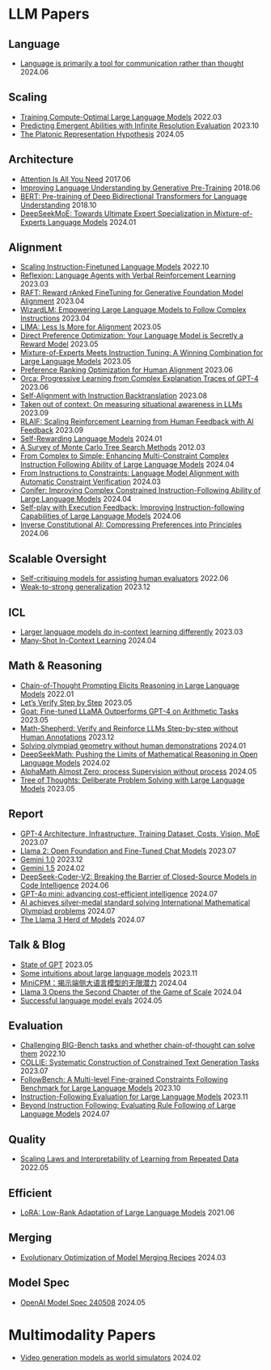 # LLM Papers

## Language
* [Language is primarily a tool for communication rather than thought](https://www.nature.com/articles/s41586-024-07522-w) 2024.06

## Scaling
* [Training Compute-Optimal Large Language Models](https://arxiv.org/abs/2203.15556) 2022.03
* [Predicting Emergent Abilities with Infinite Resolution Evaluation](https://arxiv.org/abs/2310.03262) 2023.10
* [The Platonic Representation Hypothesis](https://arxiv.org/abs/2405.07987) 2024.05

## Architecture
* [Attention Is All You Need](https://arxiv.org/pdf/1706.03762.pdf) 2017.06
* [Improving Language Understanding by Generative Pre-Training](https://cdn.openai.com/research-covers/language-unsupervised/language_understanding_paper.pdf) 2018.06
* [BERT: Pre-training of Deep Bidirectional Transformers for Language Understanding](https://arxiv.org/pdf/1810.04805.pdf) 2018.10
* [DeepSeekMoE: Towards Ultimate Expert Specialization in Mixture-of-Experts Language Models](https://arxiv.org/pdf/2401.06066.pdf) 2024.01

## Alignment
* [Scaling Instruction-Finetuned Language Models](https://arxiv.org/abs/2210.11416) 2022.10
* [Reflexion: Language Agents with Verbal Reinforcement Learning](https://arxiv.org/abs/2303.11366) 2023.03
* [RAFT: Reward rAnked FineTuning for Generative Foundation Model Alignment](https://arxiv.org/abs/2304.06767) 2023.04
* [WizardLM: Empowering Large Language Models to Follow Complex Instructions](https://arxiv.org/abs/2304.12244) 2023.04
* [LIMA: Less Is More for Alignment](https://arxiv.org/abs/2305.11206) 2023.05
* [Direct Preference Optimization: Your Language Model is Secretly a Reward Model](https://arxiv.org/abs/2305.18290) 2023.05
* [Mixture-of-Experts Meets Instruction Tuning: A Winning Combination for Large Language Models](https://arxiv.org/abs/2305.14705) 2023.05
* [Preference Ranking Optimization for Human Alignment](https://arxiv.org/abs/2306.17492) 2023.06
* [Orca: Progressive Learning from Complex Explanation Traces of GPT-4](https://arxiv.org/abs/2306.02707) 2023.06
* [Self-Alignment with Instruction Backtranslation](https://arxiv.org/abs/2308.06259) 2023.08
* [Taken out of context: On measuring situational awareness in LLMs](https://arxiv.org/abs/2309.00667) 2023.09
* [RLAIF: Scaling Reinforcement Learning from Human Feedback with AI Feedback](https://arxiv.org/abs/2309.00267) 2023.09
* [Self-Rewarding Language Models](https://arxiv.org/abs/2401.10020) 2024.01
* [A Survey of Monte Carlo Tree Search Methods](http://www.incompleteideas.net/609%20dropbox/other%20readings%20and%20resources/MCTS-survey.pdf) 2012.03
* [From Complex to Simple: Enhancing Multi-Constraint Complex Instruction Following Ability of Large Language Models](https://arxiv.org/abs/2404.15846) 2024.04
* [From Instructions to Constraints: Language Model Alignment with Automatic Constraint Verification](https://arxiv.org/abs/2403.06326) 2024.03
* [Conifer: Improving Complex Constrained Instruction-Following Ability of Large Language Models](https://arxiv.org/abs/2404.02823) 2024.04
* [Self-play with Execution Feedback: Improving Instruction-following Capabilities of Large Language Models](https://arxiv.org/abs/2406.13542) 2024.06
* [Inverse Constitutional AI: Compressing Preferences into Principles](https://arxiv.org/abs/2406.06560#) 2024.06

## Scalable Oversight
* [Self-critiquing models for assisting human evaluators](https://arxiv.org/abs/2206.05802) 2022.06
* [Weak-to-strong generalization](https://cdn.openai.com/papers/weak-to-strong-generalization.pdf) 2023.12

## ICL
* [Larger language models do in-context learning differently](https://arxiv.org/abs/2303.03846) 2023.03
* [Many-Shot In-Context Learning](https://arxiv.org/pdf/2404.11018v1.pdf) 2024.04

## Math & Reasoning
* [Chain-of-Thought Prompting Elicits Reasoning in Large Language Models](https://arxiv.org/abs/2201.11903) 2022.01
* [Let’s Verify Step by Step](https://arxiv.org/abs/2305.20050) 2023.05
* [Goat: Fine-tuned LLaMA Outperforms GPT-4 on Arithmetic Tasks](https://arxiv.org/abs/2305.14201) 2023.05
* [Math-Shepherd: Verify and Reinforce LLMs Step-by-step without Human Annotations](https://arxiv.org/abs/2312.08935) 2023.12
* [Solving olympiad geometry without human demonstrations](https://www.nature.com/articles/s41586-023-06747-5) 2024.01
* [DeepSeekMath: Pushing the Limits of Mathematical Reasoning in Open Language Models](https://arxiv.org/abs/2402.03300) 2024.02
* [AlphaMath Almost Zero: process Supervision without process](https://arxiv.org/abs/2405.03553) 2024.05
* [Tree of Thoughts: Deliberate Problem Solving with Large Language Models](https://arxiv.org/abs/2305.10601) 2023.05

## Report
* [GPT-4 Architecture, Infrastructure, Training Dataset, Costs, Vision, MoE]() 2023.07
* [Llama 2: Open Foundation and Fine-Tuned Chat Models](https://arxiv.org/abs/2307.09288) 2023.07
* [Gemini 1.0](https://storage.googleapis.com/deepmind-media/gemini/gemini_1_report.pdf) 2023.12
* [Gemini 1.5](https://storage.googleapis.com/deepmind-media/gemini/gemini_v1_5_report.pdf) 2024.02
* [DeepSeek-Coder-V2: Breaking the Barrier of Closed-Source Models in Code Intelligence](https://arxiv.org/pdf/2406.11931) 2024.06
* [GPT-4o mini: advancing cost-efficient intelligence](https://openai.com/index/gpt-4o-mini-advancing-cost-efficient-intelligence/) 2024.07
* [AI achieves silver-medal standard solving International Mathematical Olympiad problems](https://deepmind.google/discover/blog/ai-solves-imo-problems-at-silver-medal-level/) 2024.07
* [The Llama 3 Herd of Models](https://arxiv.org/abs/2407.21783) 2024.07

## Talk & Blog
* [State of GPT](https://karpathy.ai/stateofgpt.pdf) 2023.05
* [Some intuitions about large language models](https://docs.google.com/presentation/d/1hQUd3pF8_2Gr2Obc89LKjmHL0DlH-uof9M0yFVd3FA4/edit#slide=id.g16197112905_0_0) 2023.11
* [MiniCPM：揭示端侧大语言模型的无限潜力](https://shengdinghu.notion.site/MiniCPM-c805a17c5c8046398914e47f0542095a) 2024.04
* [Llama 3 Opens the Second Chapter of the Game of Scale](https://yaofu.notion.site/Apr-2024-Llama-3-Opens-the-Second-Chapter-of-the-Game-of-Scale-efff1c0c185f4008af673b78faf83b61) 2024.04
* [Successful language model evals](https://www.jasonwei.net/blog/evals) 2024.05

## Evaluation
* [Challenging BIG-Bench tasks and whether chain-of-thought can solve them](https://arxiv.org/abs/2210.09261) 2022.10
* [COLLIE: Systematic Construction of Constrained Text Generation Tasks](https://arxiv.org/abs/2307.08689) 2023.07
* [FollowBench: A Multi-level Fine-grained Constraints Following Benchmark for Large Language Models](https://arxiv.org/abs/2310.20410) 2023.10
* [Instruction-Following Evaluation for Large Language Models](https://arxiv.org/abs/2311.07911) 2023.11
* [Beyond Instruction Following: Evaluating Rule Following of Large Language Models](https://arxiv.org/abs/2407.08440) 2024.07

## Quality
* [Scaling Laws and Interpretability of Learning from Repeated Data](https://arxiv.org/abs/2205.10487) 2022.05

## Efficient
* [LoRA: Low-Rank Adaptation of Large Language Models](https://arxiv.org/abs/2106.09685) 2021.06

## Merging
* [Evolutionary Optimization of Model Merging Recipes](https://sakana.ai/evolutionary-model-merge/) 2024.03

## Model Spec 
* [OpenAI Model Spec 240508](https://cdn.openai.com/spec/model-spec-2024-05-08.html) 2024.05

# Multimodality Papers
* [Video generation models as world simulators](https://openai.com/research/video-generation-models-as-world-simulators) 2024.02

